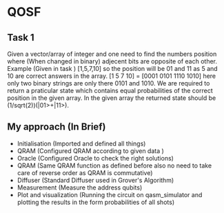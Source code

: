 # QOSF
## Task 1 
Given a vector/array of integer and one need to find the numbers position where (When changed in binary) adjecent bits are opposite of each other. 
Example (Given in task ) [1,5,7,10] so the position will be 01 and 11 as 5 and 10 are correct answers in the array.
[1 5 7 10] = [0001 0101 1110 1010] here only two binary strings are only there 0101 and 1010. We are required to return a praticular state which contains equal probabilities of the correct position in the given array.
In the given array the returned state should be (1/sqrt(2))(|01>+|11>).

## My approach (In Brief)
- Initialisation  (Imported and defined all things)
- QRAM  (Configured QRAM according to given data )
- Oracle (Configured Oracle to check the right solutions)
- QRAM (Same QRAM function as defined before also no need to take care of reverse order as QRAM is commutative)
- Diffuser (Standard Diffuser used in Grover's Algorithm)
- Measurement  (Measure the address qubits)
- Plot and visualization (Running the circuit on qasm_simulator and plotting the results in the form probabilities of all shots)
